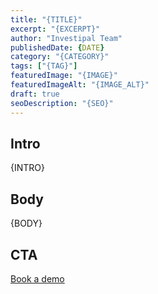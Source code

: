 ```yaml
---
title: "{TITLE}"
excerpt: "{EXCERPT}"
author: "Investipal Team"
publishedDate: {DATE}
category: "{CATEGORY}"
tags: ["{TAG}"]
featuredImage: "{IMAGE}"
featuredImageAlt: "{IMAGE_ALT}"
draft: true
seoDescription: "{SEO}"
---
```


## Intro

{INTRO}

## Body

{BODY}

## CTA

[Book a demo](/book-a-demo)


